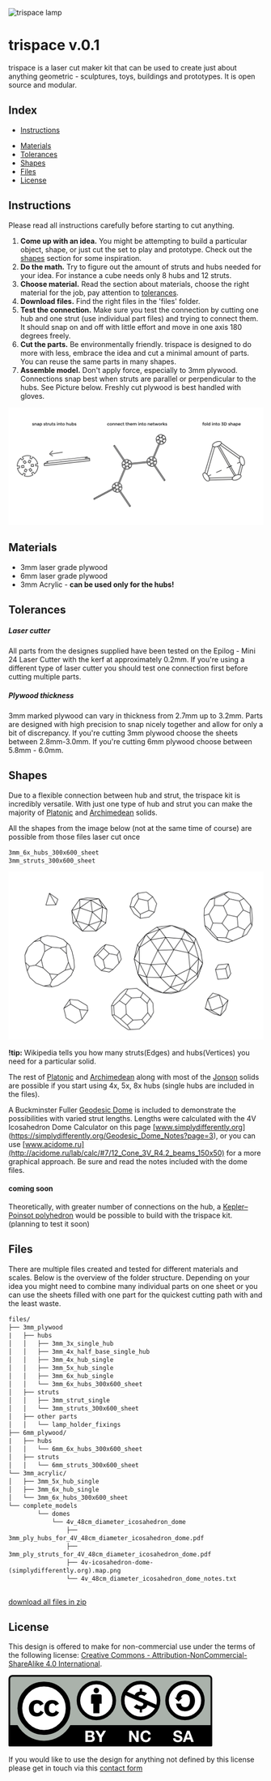 ![trispace lamp](files/IMG_5561.JPG)

# trispace v.0.1

trispace is a laser cut maker kit that can be used to create just about anything geometric - sculptures, toys, buildings and prototypes. It is open source and modular. 


## Index

- [Instructions](#instructions)
* [Materials](#materials)
* [Tolerances](#tolerances)
* [Shapes](#shapes)
* [Files](#files)
* [License](#license)


## Instructions

Please read all instructions carefully before starting to cut anything. 


1. **Come up with an idea.** You might be attempting to build a particular object, shape, or just cut the set to play and prototype. Check out the [shapes](#shapes) section for some inspiration. 
2. **Do the math.** Try to figure out the amount of struts and hubs needed for your idea. For instance a cube needs only 8 hubs and 12 struts.
3. **Choose material.** Read the section about materials, choose the right material for the job, pay attention to [tolerances](#tolerances). 
4. **Download files.** Find the right files in the 'files' folder.
5. **Test the connection.**  Make sure you test the connection by cutting one hub and one strut (use individual part files) and trying to connect them. It should snap on and off with little effort and move in one axis 180 degrees freely. 
6. **Cut the parts.** Be environmentally friendly. trispace is designed to do more with less, embrace the idea and cut a minimal amount of parts. You can reuse the same parts in many shapes.
7. **Assemble model.** Don't apply force, especially to 3mm plywood. Connections snap best when struts are parallel or perpendicular to the hubs. See Picture below. Freshly cut plywood is best handled with gloves. 


![Steps](assets/steps.png)


## Materials 

* 3mm laser grade plywood 
* 6mm laser grade plywood
* 3mm Acrylic - **can be used only for the hubs!**


## Tolerances 

##### Laser cutter 
All parts from the designes supplied have been tested on the Epilog - Mini 24 Laser Cutter with the kerf at approximately 0.2mm. If you're using a different type of laser cutter you should test one connection first before cutting multiple parts. 

##### Plywood thickness 

3mm marked plywood can vary in thickness from 2.7mm up to 3.2mm. Parts are designed with high precision to snap nicely together and allow for only a bit of discrepancy. If you're cutting 3mm plywood choose the sheets between 2.8mm-3.0mm. 
If you're cutting 6mm plywood choose between 5.8mm - 6.0mm.  



## Shapes

Due to a flexible connection between hub and strut, the trispace kit is incredibly versatile. With just one type of hub and strut you can make the majority of [Platonic](http://en.wikipedia.org/wiki/Platonic_solid) and [Archimedean](http://en.wikipedia.org/wiki/Archimedean_solid) solids. 

All the shapes from the image below (not at the same time of course) are possible from those files laser cut once

```
3mm_6x_hubs_300x600_sheet
3mm_struts_300x600_sheet
```

![shapes](assets/shapes.png)

**!tip:** Wikipedia tells you how many struts(Edges) and hubs(Vertices) you need for a particular solid. 


The rest of [Platonic](http://en.wikipedia.org/wiki/Platonic_solid) and [Archimedean](http://en.wikipedia.org/wiki/Archimedean_solid) along with most of the [Jonson](http://en.wikipedia.org/wiki/Johnson_solid) solids are possible if you start using 4x, 5x, 8x hubs (single hubs are included in the files). 

A Buckminster Fuller [Geodesic Dome](http://en.wikipedia.org/wiki/Geodesic_dome) is included to demonstrate the possibilities with varied strut lengths. Lengths were calculated with the 4V Icosahedron Dome Calculator on this page [www.simplydifferently.org] (https://simplydifferently.org/Geodesic_Dome_Notes?page=3), or you can use  [www.acidome.ru](http://acidome.ru/lab/calc/#7/12_Cone_3V_R4.2_beams_150x50) for a more graphical approach. Be sure and read the notes included with the dome files.

#### coming soon

Theoretically, with greater number of connections on the hub, a [Kepler–Poinsot polyhedron](http://en.wikipedia.org/wiki/Kepler%E2%80%93Poinsot_polyhedron) would be possible to build with the trispace kit. (planning to test it soon)


## Files

There are multiple files created and tested for different materials and scales. Below is the overview of the folder structure. Depending on your idea you might need to combine many individual parts on one sheet or you can use the sheets filled with one part for the quickest cutting path with and the least waste. 

```
files/
├── 3mm_plywood
|  	├── hubs
│   │	├── 3mm_3x_single_hub
│   │	├── 3mm_4x_half_base_single_hub  
│   │	├── 3mm_4x_hub_single
│   │	├── 3mm_5x_hub_single
│   │	├── 3mm_6x_hub_single
│   │	└── 3mm_6x_hubs_300x600_sheet
│   ├── struts
│   │	├── 3mm_strut_single
│   │	└── 3mm_struts_300x600_sheet
│   ├── other parts
│   │	└── lamp_holder_fixings
├── 6mm_plywood/
|  	├── hubs 
│   │	└── 6mm_6x_hubs_300x600_sheet
│   ├── struts
│   │	└── 6mm_struts_300x600_sheet
└── 3mm_acrylic/
│	├── 3mm_5x_hub_single
│	├── 3mm_6x_hub_single
│	└── 3mm_6x_hubs_300x600_sheet
└── complete_models
		└── domes
			└── 4v_48cm_diameter_icosahedron_dome
				├── 3mm_ply_hubs_for_4V_48cm_diameter_icosahedron_dome.pdf
				├── 3mm_ply_struts_for_4V_48cm_diameter_icosahedron_dome.pdf
				├── 4v-icosahedron-dome-(simplydifferently.org).map.png
				└── 4v_48cm_diameter_icosahedron_dome_notes.txt
    
```

[download all files in zip](https://github.com/mikeodesigner/trispace/archive/master.zip)


## License 

This design is offered to make for non-commercial use under the terms of the following license: 
[Creative Commons - Attribution-NonCommercial-ShareAlike 4.0 International](https://creativecommons.org/licenses/by-nc-sa/4.0/).

![CC license icon](assets/by-nc-sa.png)

If you would like to use the design for anything not defined by this license please get in touch via this [contact form](http://opendesignschool.co.uk/contact/)


